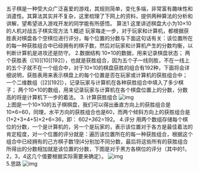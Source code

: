 五子棋是一种受大众广泛喜爱的游戏，其规则简单，变化多端，非常富有趣味性和消遣性。其算法其实并不复杂，这里梳理了下网上的资料，提供两种算法的分析和讲解，望希望进入游戏开发的同学能有所感悟。
算法1
这里讲述棋盘大小为10×10的人机对战五子棋实现方法
1.概述
玩家每走一步，对于玩家和计算机，都根据获胜表对棋盘各个空棋位进行评分，每个位置的分数与下面这句话有关：该位置所在的每一种获胜组合中已经拥有的棋子数，然后对玩家和计算机产生的分数均衡，以判断计算机是进攻还是防守。
2.数据结构
10×10的数据，用来记录棋盘状态；
两个获胜表（[10][10][192]），也就是获胜组合，因为五个子一线则胜，不在一线上的五个子就不在一个组合中，对于10×10的棋盘获胜的组合有192种，下面将会详细说明，获胜表用来表示棋盘上的每个位置是否在玩家或计算机的获胜组合中；
一个二维数组（[2][192]），记录玩家与计算机在各种获胜组合中填入了多少棋子；
两个10×10的数组，用来记录玩家与计算机在各个棋盘位置上的分数，分数高的将是计算机下一步的着法。
3. 计算获胜组合
![img](P)  
上图是一个10×10的五子棋棋盘，我们可以得出垂直方向上的获胜组合是10×6=60，同理，水平方向的获胜组合也是60，而两个倾斜方向上的获胜组合是(1+2+3+4+5)×2+6=36，即：
60*2+36*2=192。
4.评分
用两个数组存储每个棋位的分数，一个是计算机的，另一个是玩家的，表示该位置对于各方是最佳着法的肯定程度，对一个位置的评分就是：遍历该位置所在的每一种获胜组合，根据这个组合中已经拥有的己方棋子数1到4分别加不同分数，最后将这些所有的获胜组合所得出的分数相加就是该位置的分数，下图是对于黑方各棋位的评分（其中的1，2，3，4这几个值要根据实际需要来确定）。
![img](P)  
5.思路
![img](P)  